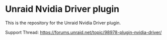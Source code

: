 # Unraid Nvidia Driver plugin

This is the repository for the Unraid Nvidia Driver plugin.

Support Thread: https://forums.unraid.net/topic/98978-plugin-nvidia-driver/
